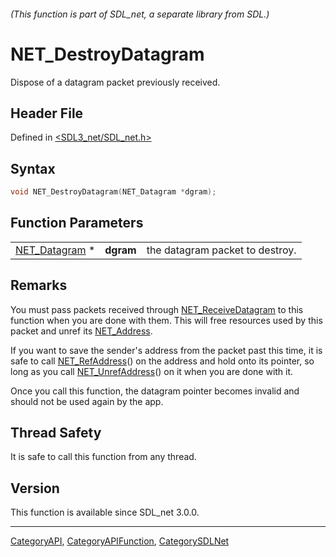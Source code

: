 ###### (This function is part of SDL_net, a separate library from SDL.)
# NET_DestroyDatagram

Dispose of a datagram packet previously received.

## Header File

Defined in [<SDL3_net/SDL_net.h>](https://github.com/libsdl-org/SDL_net/blob/main/include/SDL3_net/SDL_net.h)

## Syntax

```c
void NET_DestroyDatagram(NET_Datagram *dgram);
```

## Function Parameters

|                                |           |                                 |
| ------------------------------ | --------- | ------------------------------- |
| [NET_Datagram](NET_Datagram) * | **dgram** | the datagram packet to destroy. |

## Remarks

You must pass packets received through
[NET_ReceiveDatagram](NET_ReceiveDatagram) to this function when you are
done with them. This will free resources used by this packet and unref its
[NET_Address](NET_Address).

If you want to save the sender's address from the packet past this time, it
is safe to call [NET_RefAddress](NET_RefAddress)() on the address and hold
onto its pointer, so long as you call
[NET_UnrefAddress](NET_UnrefAddress)() on it when you are done with it.

Once you call this function, the datagram pointer becomes invalid and
should not be used again by the app.

## Thread Safety

It is safe to call this function from any thread.

## Version

This function is available since SDL_net 3.0.0.

----
[CategoryAPI](CategoryAPI), [CategoryAPIFunction](CategoryAPIFunction), [CategorySDLNet](CategorySDLNet)

